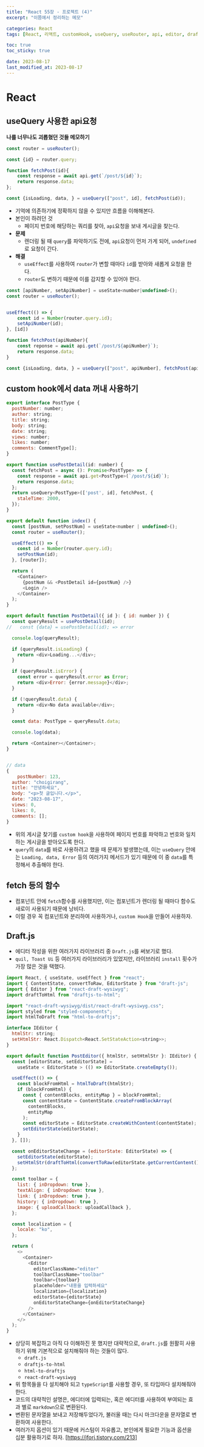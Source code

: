 ```yaml
---
title: "React 55장 - 프로젝트 (4)"
excerpt: "이쯤에서 정리하는 메모"

categories: React
tags: [React, 리액트, customHook, useQuery, useRouter, api, editor, draft]

toc: true
toc_sticky: true

date: 2023-08-17
last_modified_at: 2023-08-17
---
```


# React

## useQuery 사용한 api요청

**나를 너무나도 괴롭혔던 것들 메모하기**

```jsx
const router = useRouter();

const {id} = router.query;

function fetchPost(id){
    const response = await api.get(`/post/${id}`);
    return response.data;
};

const {isLoading, data, } = useQuery(["post", id], fetchPost(id));
```

- 기억에 의존하기에 정확하지 않을 수 있지만 흐름을 이해해본다.
- 본인이 하려던 것
  - 페이지 번호에 해당하는 쿼리를 찾아, `api`요청을 보내 게시글을 찾는다.
- **문제**
  - 렌더링 될 때 `query`를 파악하기도 전에, `api`요청이 먼저 가게 되어, `undefined`로 요청이 간다.
- **해결**
  - `useEffect`를 사용하여 `router`가 변할 때마다 `id`를 받아와 새롭게 요청을 한다.
  - `router`도 변하기 때문에 이를 감지할 수 있어야 한다.

```jsx
const [apiNumber, setApiNumber] = useState<number|undefined>();
const router = useRouter();


useEffect(() => {
    const id = Number(router.query.id);
    setApiNumber(id);
}, [id])

function fetchPost(apiNumber){
    const reponse = await api.get(`/post/${apiNumber}`);
    return response.data;
}

const {isLoading, data, } = useQuery(["post", apiNumber], fetchPost(apiNumber));
```

## custom hook에서 data 꺼내 사용하기

```js
export interface PostType {
  postNumber: number;
  author: string;
  title: string;
  body: string;
  date: string;
  views: number;
  likes: number;
  comments: CommentType[];
}

export function usePostDetail(id: number) {
  const fetchPost = async (): Promise<PostType> => {
    const response = await api.get<PostType>(`/post/${id}`);
    return response.data;
  };
  return useQuery<PostType>(['post', id], fetchPost, {
    staleTime: 2000,
  });
}

export default function index() {
  const [postNum, setPostNum] = useState<number | undefined>();
  const router = useRouter();

  useEffect(() => {
    const id = Number(router.query.id);
    setPostNum(id);
  }, [router]);

  return (
    <Container>
      {postNum && <PostDetail id={postNum} />}
      <Login />
    </Container>
  );
}

export default function PostDetail({ id }: { id: number }) {
  const queryResult = usePostDetail(id);
//   const {data} = usePostDetail(id); => error

  console.log(queryResult);

  if (queryResult.isLoading) {
    return <div>Loading...</div>;
  }

  if (queryResult.isError) {
    const error = queryResult.error as Error;
    return <div>Error: {error.message}</div>;
  }

  if (!queryResult.data) {
    return <div>No data available</div>;
  }

  const data: PostType = queryResult.data;

  console.log(data);

  return <Container></Container>;
}


// data
{
    postNumber: 123,
  author: "choigirang",
  title: "안녕하세요",
  body: "<p>첫 글입니다.</p>",
  date: "2023-08-17",
  views: 0,
  likes: 0,
  comments: [];
}
```

- 위의 게시글 찾기를 `custom hook`을 사용하여 페이지 번호를 파악하고 번호와 일치하는 게시글을 받아오도록 한다.
- `query`의 `data`를 바로 사용하려고 했을 때 문제가 발생했는데, 이는 `useQuery` 안에는 `Loading, data, Error` 등의 여러가지 메서드가 있기 때문에 이 중 `data`를 특정해서 추출해야 한다.

## fetch 등의 함수

- 컴포넌트 안에 `fetch`함수를 사용했지만, 이는 컴포넌트가 렌더링 될 때마다 함수도 새로이 사용되기 때문에 낭비다.
- 이럴 경우 꼭 컴포넌트와 분리하여 사용하거나, `custom Hook`을 만들어 사용하자.

## Draft.js

- 에디터 작성을 위한 여러가지 라이브러리 중 `Draft.js`를 써보기로 했다.
- `quil, Toast Ui` 등 여러가지 라이브러리가 있었지만, 라이브러리 `install` 횟수가 가장 많은 것을 택했다.

```js
import React, { useState, useEffect } from "react";
import { ContentState, convertToRaw, EditorState } from "draft-js";
import { Editor } from "react-draft-wysiwyg";
import draftToHtml from "draftjs-to-html";

import "react-draft-wysiwyg/dist/react-draft-wysiwyg.css";
import styled from "styled-components";
import htmlToDraft from "html-to-draftjs";

interface IEditor {
  htmlStr: string;
  setHtmlStr: React.Dispatch<React.SetStateAction<string>>;
}

export default function PostEditor({ htmlStr, setHtmlStr }: IEditor) {
  const [editorState, setEditorState] =
    useState < EditorState > (() => EditorState.createEmpty());

  useEffect(() => {
    const blockFromHtml = htmlToDraft(htmlStr);
    if (blockFromHtml) {
      const { contentBlocks, entityMap } = blockFromHtml;
      const contentState = ContentState.createFromBlockArray(
        contentBlocks,
        entityMap
      );
      const editorState = EditorState.createWithContent(contentState);
      setEditorState(editorState);
    }
  }, []);

  const onEditorStateChange = (editorState: EditorState) => {
    setEditorState(editorState);
    setHtmlStr(draftToHtml(convertToRaw(editorState.getCurrentContent())));
  };

  const toolbar = {
    list: { inDropdown: true },
    textAlign: { inDropdown: true },
    link: { inDropdown: true },
    history: { inDropdown: true },
    image: { uploadCallback: uploadCallback },
  };

  const localization = {
    locale: "ko",
  };

  return (
    <>
      <Container>
        <Editor
          editorClassName="editor"
          toolbarClassName="toolbar"
          toolbar={toolbar}
          placeholder="내용을 입력하세요"
          localization={localization}
          editorState={editorState}
          onEditorStateChange={onEditorStateChange}
        />
      </Container>
    </>
  );
}
```

- 상당히 복잡하고 아직 다 이해하진 못 했지만 대략적으로, `draft.js`를 원활히 사용하기 위해 기본적으로 설치해줘야 하는 것들이 많다.
  - `draft.js`
  - `draftjs-to-html`
  - `html-to-draftjs`
  - `react-draft-wysiwyg`
- 위 항목들을 다 설치해야 되고 `typeScript`를 사용할 경우, 또 타입마다 설치해줘야 한다.
- 코드의 대략적인 설명은, 에디터에 입력되는, 혹은 에디터를 사용하여 부여되는 효과 별로 `markdown`으로 변환된다.
- 변환된 문자열을 보내고 저장해두었다가, 불러올 때는 다시 마크다운을 문자열로 변환하여 사용한다.
- 여러가지 옵션이 있기 때문에 커스텀이 자유롭고, 본인에게 필요한 기능과 옵션을 십분 활용하기로 하자.
  [https://jforj.tistory.com/213]
